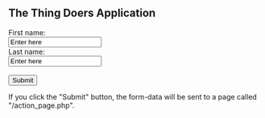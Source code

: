 <html>
<body>

<h2>The Thing Doers Application</h2>

<form action="/action_page.php">
  First name:<br>
  <input type="text" name="User ID" value="Enter here">
  <br>
  Last name:<br>
  <input type="text" name="Password" value="Enter here">
  <br><br>
  <input type="submit" value="Submit">
</form> 

<p>If you click the "Submit" button, the form-data will be sent to a page called "/action_page.php".</p>

</body>
</html>
